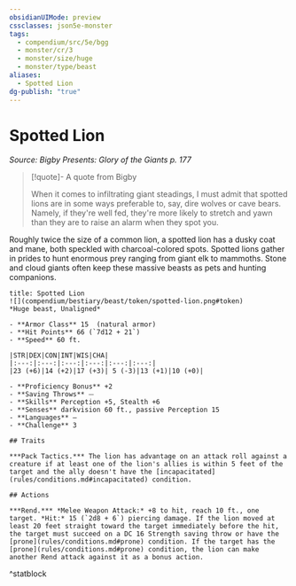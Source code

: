 ```yaml
---
obsidianUIMode: preview
cssclasses: json5e-monster
tags:
  - compendium/src/5e/bgg
  - monster/cr/3
  - monster/size/huge
  - monster/type/beast
aliases:
  - Spotted Lion
dg-publish: "true"
---
```

# Spotted Lion
*Source: Bigby Presents: Glory of the Giants p. 177*  

> [!quote]- A quote from Bigby  
> 
> When it comes to infiltrating giant steadings, I must admit that spotted lions are in some ways preferable to, say, dire wolves or cave bears. Namely, if they're well fed, they're more likely to stretch and yawn than they are to raise an alarm when they spot you.

Roughly twice the size of a common lion, a spotted lion has a dusky coat and mane, both speckled with charcoal-colored spots. Spotted lions gather in prides to hunt enormous prey ranging from giant elk to mammoths. Stone and cloud giants often keep these massive beasts as pets and hunting companions.

```ad-statblock
title: Spotted Lion
![](compendium/bestiary/beast/token/spotted-lion.png#token)
*Huge beast, Unaligned*

- **Armor Class** 15  (natural armor)
- **Hit Points** 66 (`7d12 + 21`)
- **Speed** 60 ft.

|STR|DEX|CON|INT|WIS|CHA|
|:---:|:---:|:---:|:---:|:---:|:---:|
|23 (+6)|14 (+2)|17 (+3)| 5 (-3)|13 (+1)|10 (+0)|

- **Proficiency Bonus** +2
- **Saving Throws** ⏤
- **Skills** Perception +5, Stealth +6
- **Senses** darkvision 60 ft., passive Perception 15
- **Languages** —
- **Challenge** 3

## Traits

***Pack Tactics.*** The lion has advantage on an attack roll against a creature if at least one of the lion's allies is within 5 feet of the target and the ally doesn't have the [incapacitated](rules/conditions.md#incapacitated) condition.

## Actions

***Rend.*** *Melee Weapon Attack:* +8 to hit, reach 10 ft., one target. *Hit:* 15 (`2d8 + 6`) piercing damage. If the lion moved at least 20 feet straight toward the target immediately before the hit, the target must succeed on a DC 16 Strength saving throw or have the [prone](rules/conditions.md#prone) condition. If the target has the [prone](rules/conditions.md#prone) condition, the lion can make another Rend attack against it as a bonus action.
```
^statblock